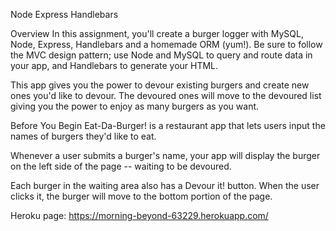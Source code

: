 Node Express Handlebars

Overview
In this assignment, you'll create a burger logger with MySQL, Node, Express, Handlebars and a homemade ORM (yum!). Be sure to follow the MVC design pattern; use Node and MySQL to query and route data in your app, and Handlebars to generate your HTML.

This app gives you the power to devour existing burgers and create new ones you'd like to devour. The devoured ones will move to the devoured list giving you the power to enjoy as many burgers as you want. 


Before You Begin
Eat-Da-Burger! is a restaurant app that lets users input the names of burgers they'd like to eat.

Whenever a user submits a burger's name, your app will display the burger on the left side of the page -- waiting to be devoured.

Each burger in the waiting area also has a Devour it! button. When the user clicks it, the burger will move to the bottom portion of the page.

Heroku page: https://morning-beyond-63229.herokuapp.com/
